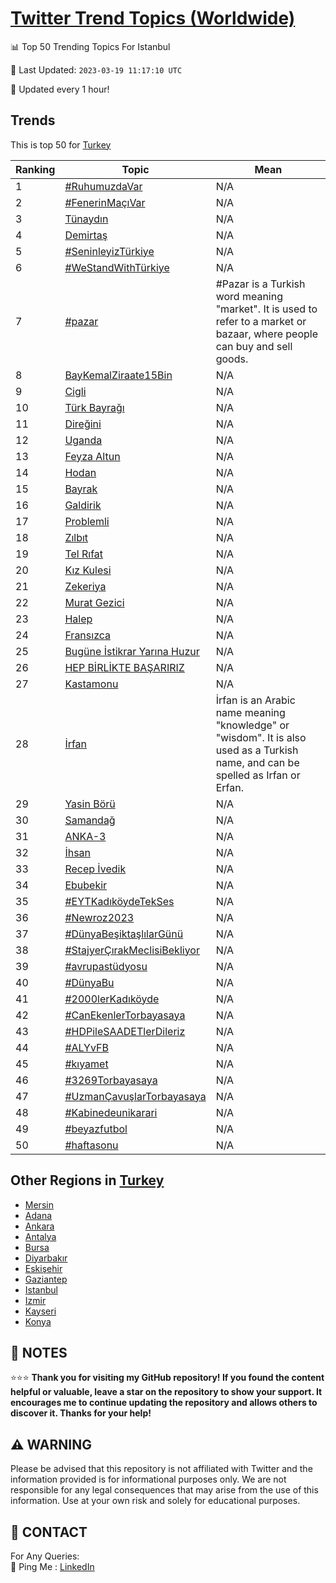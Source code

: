 [Twitter Trend Topics (Worldwide)](https://github.com/ErcinDedeoglu/Twitter-Trend-Topics)
==========


📊 Top 50 Trending Topics For Istanbul

📆 Last Updated: `2023-03-19 11:17:10 UTC`

🔧 Updated every 1 hour!


## Trends

This is top 50 for [Turkey](</Turkey>)

| Ranking | Topic | Mean |
| ------- | ------------ | ------------ |
| 1 | [#RuhumuzdaVar](http://twitter.com/search?q=%23RuhumuzdaVar) | N/A |
| 2 | [#FenerinMaçıVar](http://twitter.com/search?q=%23FenerinMa%c3%a7%c4%b1Var) | N/A |
| 3 | [Tünaydın](http://twitter.com/search?q=T%c3%bcnayd%c4%b1n) | N/A |
| 4 | [Demirtaş](http://twitter.com/search?q=Demirta%c5%9f) | N/A |
| 5 | [#SeninleyizTürkiye](http://twitter.com/search?q=%23SeninleyizT%c3%bcrkiye) | N/A |
| 6 | [#WeStandWithTürkiye](http://twitter.com/search?q=%23WeStandWithT%c3%bcrkiye) | N/A |
| 7 | [#pazar](http://twitter.com/search?q=%23pazar) | #Pazar is a Turkish word meaning "market". It is used to refer to a market or bazaar, where people can buy and sell goods. |
| 8 | [BayKemalZiraate15Bin](http://twitter.com/search?q=BayKemalZiraate15Bin) | N/A |
| 9 | [Cigli](http://twitter.com/search?q=Cigli) | N/A |
| 10 | [Türk Bayrağı](http://twitter.com/search?q=T%c3%bcrk+Bayra%c4%9f%c4%b1) | N/A |
| 11 | [Direğini](http://twitter.com/search?q=Dire%c4%9fini) | N/A |
| 12 | [Uganda](http://twitter.com/search?q=Uganda) | N/A |
| 13 | [Feyza Altun](http://twitter.com/search?q=Feyza+Altun) | N/A |
| 14 | [Hodan](http://twitter.com/search?q=Hodan) | N/A |
| 15 | [Bayrak](http://twitter.com/search?q=Bayrak) | N/A |
| 16 | [Galdirik](http://twitter.com/search?q=Galdirik) | N/A |
| 17 | [Problemli](http://twitter.com/search?q=Problemli) | N/A |
| 18 | [Zılbıt](http://twitter.com/search?q=Z%c4%b1lb%c4%b1t) | N/A |
| 19 | [Tel Rıfat](http://twitter.com/search?q=Tel+R%c4%b1fat) | N/A |
| 20 | [Kız Kulesi](http://twitter.com/search?q=K%c4%b1z+Kulesi) | N/A |
| 21 | [Zekeriya](http://twitter.com/search?q=Zekeriya) | N/A |
| 22 | [Murat Gezici](http://twitter.com/search?q=Murat+Gezici) | N/A |
| 23 | [Halep](http://twitter.com/search?q=Halep) | N/A |
| 24 | [Fransızca](http://twitter.com/search?q=Frans%c4%b1zca) | N/A |
| 25 | [Bugüne İstikrar Yarına Huzur](http://twitter.com/search?q=Bug%c3%bcne+%c4%b0stikrar+Yar%c4%b1na+Huzur) | N/A |
| 26 | [HEP BİRLİKTE BAŞARIRIZ](http://twitter.com/search?q=HEP+B%c4%b0RL%c4%b0KTE+BA%c5%9eARIRIZ) | N/A |
| 27 | [Kastamonu](http://twitter.com/search?q=Kastamonu) | N/A |
| 28 | [İrfan](http://twitter.com/search?q=%c4%b0rfan) | İrfan is an Arabic name meaning "knowledge" or "wisdom". It is also used as a Turkish name, and can be spelled as Irfan or Erfan. |
| 29 | [Yasin Börü](http://twitter.com/search?q=Yasin+B%c3%b6r%c3%bc) | N/A |
| 30 | [Samandağ](http://twitter.com/search?q=Samanda%c4%9f) | N/A |
| 31 | [ANKA-3](http://twitter.com/search?q=ANKA-3) | N/A |
| 32 | [İhsan](http://twitter.com/search?q=%c4%b0hsan) | N/A |
| 33 | [Recep İvedik](http://twitter.com/search?q=Recep+%c4%b0vedik) | N/A |
| 34 | [Ebubekir](http://twitter.com/search?q=Ebubekir) | N/A |
| 35 | [#EYTKadıköydeTekSes](http://twitter.com/search?q=%23EYTKad%c4%b1k%c3%b6ydeTekSes) | N/A |
| 36 | [#Newroz2023](http://twitter.com/search?q=%23Newroz2023) | N/A |
| 37 | [#DünyaBeşiktaşlılarGünü](http://twitter.com/search?q=%23D%c3%bcnyaBe%c5%9fikta%c5%9fl%c4%b1larG%c3%bcn%c3%bc) | N/A |
| 38 | [#StajyerÇırakMeclisiBekliyor](http://twitter.com/search?q=%23Stajyer%c3%87%c4%b1rakMeclisiBekliyor) | N/A |
| 39 | [#avrupastüdyosu](http://twitter.com/search?q=%23avrupast%c3%bcdyosu) | N/A |
| 40 | [#DünyaBu](http://twitter.com/search?q=%23D%c3%bcnyaBu) | N/A |
| 41 | [#2000lerKadıköyde](http://twitter.com/search?q=%232000lerKad%c4%b1k%c3%b6yde) | N/A |
| 42 | [#CanEkenlerTorbayasaya](http://twitter.com/search?q=%23CanEkenlerTorbayasaya) | N/A |
| 43 | [#HDPileSAADETlerDileriz](http://twitter.com/search?q=%23HDPileSAADETlerDileriz) | N/A |
| 44 | [#ALYvFB](http://twitter.com/search?q=%23ALYvFB) | N/A |
| 45 | [#kıyamet](http://twitter.com/search?q=%23k%c4%b1yamet) | N/A |
| 46 | [#3269Torbayasaya](http://twitter.com/search?q=%233269Torbayasaya) | N/A |
| 47 | [#UzmanÇavuşlarTorbayasaya](http://twitter.com/search?q=%23Uzman%c3%87avu%c5%9flarTorbayasaya) | N/A |
| 48 | [#Kabinedeunikarari](http://twitter.com/search?q=%23Kabinedeunikarari) | N/A |
| 49 | [#beyazfutbol](http://twitter.com/search?q=%23beyazfutbol) | N/A |
| 50 | [#haftasonu](http://twitter.com/search?q=%23haftasonu) | N/A |



## Other Regions in [Turkey](</Turkey>)

* [Mersin](</Turkey/Mersin.md>)
* [Adana](</Turkey/Adana.md>)
* [Ankara](</Turkey/Ankara.md>)
* [Antalya](</Turkey/Antalya.md>)
* [Bursa](</Turkey/Bursa.md>)
* [Diyarbakır](</Turkey/Diyarbakır.md>)
* [Eskişehir](</Turkey/Eskişehir.md>)
* [Gaziantep](</Turkey/Gaziantep.md>)
* [Istanbul](</Turkey/Istanbul.md>)
* [Izmir](</Turkey/Izmir.md>)
* [Kayseri](</Turkey/Kayseri.md>)
* [Konya](</Turkey/Konya.md>)



## 📝 NOTES

⭐⭐⭐ **Thank you for visiting my GitHub repository! If you found the content helpful or valuable, leave a star on the repository to show your support. It encourages me to continue updating the repository and allows others to discover it. Thanks for your help!**


## ⚠️ WARNING

Please be advised that this repository is not affiliated with Twitter and the information provided is for informational purposes only. We are not responsible for any legal consequences that may arise from the use of this information. Use at your own risk and solely for educational purposes.


## 📨 CONTACT

 For Any Queries:  
            🏓 Ping Me : [LinkedIn](https://www.linkedin.com/in/ercindedeoglu/)
